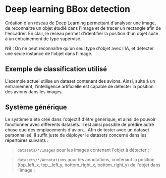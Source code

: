 # Deep learning BBox detection

Création d'un réseau de Deep Learning permettant d'analyser une image, de reconnaitre un objet étudié dans l'image et de tracer un rectangle afin de l'encadrer. En clair, le réseau permet d'identifier la position d'un objet suite à un entrainement de type supervisé.

NB : On ne peut reconnaitre qu'un seul type d'objet avec l'IA, et détecter une seule instance de l'objet dans l'image.

## Exemple de classification utilisé

L'exemple actuel utilise un dataset contenant des avions. Ainsi, suite à un entrainement, l'intelligence artificielle est capable de détecter la position des avions dans les images.

## Système générique

Le système a été créé dans l'objectif d'être générique, et ainsi de pouvoir fonctionner avec différents datasets. Il est ainsi possible de prédire autre chose que des emplacements d'avion... Afin de tester avec un dataset personnalisé, il suffit juste de déployer le datasets concerné dans les répertoires suivants :

> `datasets/*/Images` pour les images contenant l'objet à détecter ;

> `datasets/*/Annotations` pour les annotations, contenant la position (top_left_x, top__left_y, bottom_right_x, bottom_right_y) de l'objet dans l'image ;